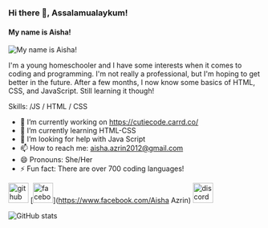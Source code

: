  ### Hi there 👋, Assalamualaykum!
#### My name is Aisha!
![My name is Aisha!](https://www.google.com.au/url?sa=i&url=https%3A%2F%2Fwww.pinterest.com%2Fpin%2F648236940109032864%2F&psig=AOvVaw3iM3E2zMspfX4J3S31jUgw&ust=1696906150115000&source=images&cd=vfe&opi=89978449&ved=0CBAQjRxqFwoTCIj75ZP654EDFQAAAAAdAAAAABAO)

I'm a young homeschooler and I have some interests when it comes to coding and programming. I'm not really a professional, but I'm hoping to get better in the future. After a few months, I now know some basics of HTML, CSS, and JavaScript. Still learning it though!

Skills:  /JS / HTML / CSS

- 🔭 I’m currently working on https://cutiecode.carrd.co/ 
- 🌱 I’m currently learning HTML-CSS 
- 🤔 I’m looking for help with Java Script 
- 📫 How to reach me: aisha.azrin2012@gmail.com 
- 😄 Pronouns: She/Her 
- ⚡ Fun fact: There are over 700 coding languages! 


[<img src='https://cdn.jsdelivr.net/npm/simple-icons@3.0.1/icons/github.svg' alt='github' height='40'>](https://github.com/AishaAzrin)  [<img src='https://cdn.jsdelivr.net/npm/simple-icons@3.0.1/icons/facebook.svg' alt='facebook' height='40'>](https://www.facebook.com/Aisha Azrin)  [<img src='https://cdn.jsdelivr.net/npm/simple-icons@3.0.1/icons/discord.svg' alt='discord' height='40'>](https://discord.com/channels/1160742050782781500/1160742050782781503)  

![GitHub stats](https://github-readme-stats.vercel.app/api?username=AishaAzrin&show_icons=true)  





